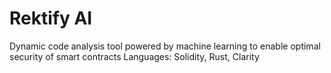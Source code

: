 # Rektify AI
Dynamic code analysis tool powered by machine learning to enable optimal security of smart contracts
Languages: Solidity, Rust, Clarity
